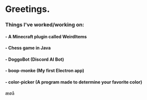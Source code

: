 # Greetings.

### Things I've worked/working on:
  #### - A Minecraft plugin called WeirdItems
  #### - Chess game in Java
  #### - DoggoBot (Discord AI Bot)
  #### - boop-monke (My first Electron app)
  #### - color-picker (A program made to determine your favorite color)


æøå

<!--
**MingoMangoManden/MingoMangoManden** is a ✨ _special_ ✨ repository because its `README.md` (this file) appears on your GitHub profile.

Here are some ideas to get you started:

- 🔭 I’m currently working on ...
- 🌱 I’m currently learning ...
- 👯 I’m looking to collaborate on ...
- 🤔 I’m looking for help with ...
- 💬 Ask me about ...
- 📫 How to reach me: ...
- 😄 Pronouns: ...
- ⚡ Fun fact: ...
-->
